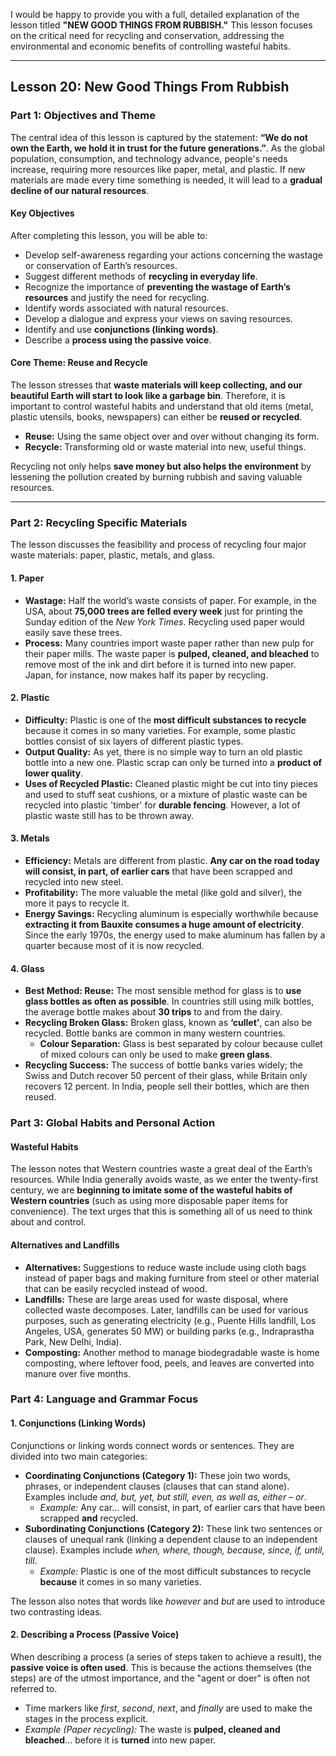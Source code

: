 I would be happy to provide you with a full, detailed explanation of the lesson titled **"NEW GOOD THINGS FROM RUBBISH."** This lesson focuses on the critical need for recycling and conservation, addressing the environmental and economic benefits of controlling wasteful habits.

***

## Lesson 20: New Good Things From Rubbish

### Part 1: Objectives and Theme

The central idea of this lesson is captured by the statement: **“We do not own the Earth, we hold it in trust for the future generations.”**. As the global population, consumption, and technology advance, people's needs increase, requiring more resources like paper, metal, and plastic. If new materials are made every time something is needed, it will lead to a **gradual decline of our natural resources**.

#### Key Objectives
After completing this lesson, you will be able to:
*   Develop self-awareness regarding your actions concerning the wastage or conservation of Earth’s resources.
*   Suggest different methods of **recycling in everyday life**.
*   Recognize the importance of **preventing the wastage of Earth’s resources** and justify the need for recycling.
*   Identify words associated with natural resources.
*   Develop a dialogue and express your views on saving resources.
*   Identify and use **conjunctions (linking words)**.
*   Describe a **process using the passive voice**.

#### Core Theme: Reuse and Recycle
The lesson stresses that **waste materials will keep collecting, and our beautiful Earth will start to look like a garbage bin**. Therefore, it is important to control wasteful habits and understand that old items (metal, plastic utensils, books, newspapers) can either be **reused or recycled**.

*   **Reuse:** Using the same object over and over without changing its form.
*   **Recycle:** Transforming old or waste material into new, useful things.

Recycling not only helps **save money but also helps the environment** by lessening the pollution created by burning rubbish and saving valuable resources.

***

### Part 2: Recycling Specific Materials

The lesson discusses the feasibility and process of recycling four major waste materials: paper, plastic, metals, and glass.

#### 1. Paper
*   **Wastage:** Half the world’s waste consists of paper. For example, in the USA, about **75,000 trees are felled every week** just for printing the Sunday edition of the *New York Times*. Recycling used paper would easily save these trees.
*   **Process:** Many countries import waste paper rather than new pulp for their paper mills. The waste paper is **pulped, cleaned, and bleached** to remove most of the ink and dirt before it is turned into new paper. Japan, for instance, now makes half its paper by recycling.

#### 2. Plastic
*   **Difficulty:** Plastic is one of the **most difficult substances to recycle** because it comes in so many varieties. For example, some plastic bottles consist of six layers of different plastic types.
*   **Output Quality:** As yet, there is no simple way to turn an old plastic bottle into a new one. Plastic scrap can only be turned into a **product of lower quality**.
*   **Uses of Recycled Plastic:** Cleaned plastic might be cut into tiny pieces and used to stuff seat cushions, or a mixture of plastic waste can be recycled into plastic 'timber' for **durable fencing**. However, a lot of plastic waste still has to be thrown away.

#### 3. Metals
*   **Efficiency:** Metals are different from plastic. **Any car on the road today will consist, in part, of earlier cars** that have been scrapped and recycled into new steel.
*   **Profitability:** The more valuable the metal (like gold and silver), the more it pays to recycle it.
*   **Energy Savings:** Recycling aluminum is especially worthwhile because **extracting it from Bauxite consumes a huge amount of electricity**. Since the early 1970s, the energy used to make aluminum has fallen by a quarter because most of it is now recycled.

#### 4. Glass
*   **Best Method: Reuse:** The most sensible method for glass is to **use glass bottles as often as possible**. In countries still using milk bottles, the average bottle makes about **30 trips** to and from the dairy.
*   **Recycling Broken Glass:** Broken glass, known as **‘cullet’**, can also be recycled. Bottle banks are common in many western countries.
    *   **Colour Separation:** Glass is best separated by colour because cullet of mixed colours can only be used to make **green glass**.
*   **Recycling Success:** The success of bottle banks varies widely; the Swiss and Dutch recover 50 percent of their glass, while Britain only recovers 12 percent. In India, people sell their bottles, which are then reused.

### Part 3: Global Habits and Personal Action

#### Wasteful Habits
The lesson notes that Western countries waste a great deal of the Earth’s resources. While India generally avoids waste, as we enter the twenty-first century, we are **beginning to imitate some of the wasteful habits of Western countries** (such as using more disposable paper items for convenience). The text urges that this is something all of us need to think about and control.

#### Alternatives and Landfills
*   **Alternatives:** Suggestions to reduce waste include using cloth bags instead of paper bags and making furniture from steel or other material that can be easily recycled instead of wood.
*   **Landfills:** These are large areas used for waste disposal, where collected waste decomposes. Later, landfills can be used for various purposes, such as generating electricity (e.g., Puente Hills landfill, Los Angeles, USA, generates 50 MW) or building parks (e.g., Indraprastha Park, New Delhi, India).
*   **Composting:** Another method to manage biodegradable waste is home composting, where leftover food, peels, and leaves are converted into manure over five months.

### Part 4: Language and Grammar Focus

#### 1. Conjunctions (Linking Words)
Conjunctions or linking words connect words or sentences. They are divided into two main categories:

*   **Coordinating Conjunctions (Category 1):** These join two words, phrases, or independent clauses (clauses that can stand alone). Examples include *and, but, yet, but still, even, as well as, either – or*.
    *   *Example:* Any car... will consist, in part, of earlier cars that have been scrapped **and** recycled.
*   **Subordinating Conjunctions (Category 2):** These link two sentences or clauses of unequal rank (linking a dependent clause to an independent clause). Examples include *when, where, though, because, since, if, until, till*.
    *   *Example:* Plastic is one of the most difficult substances to recycle **because** it comes in so many varieties.

The lesson also notes that words like *however* and *but* are used to introduce two contrasting ideas.

#### 2. Describing a Process (Passive Voice)
When describing a process (a series of steps taken to achieve a result), the **passive voice is often used**. This is because the actions themselves (the steps) are of the utmost importance, and the "agent or doer" is often not referred to.

*   Time markers like *first*, *second*, *next*, and *finally* are used to make the stages in the process explicit.
*   *Example (Paper recycling):* The waste is **pulped, cleaned and bleached**... before it is **turned** into new paper.